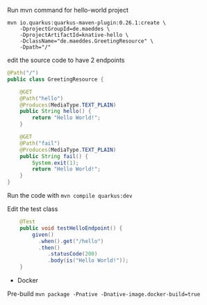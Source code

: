 Run mvn command for hello-world project

```
mvn io.quarkus:quarkus-maven-plugin:0.26.1:create \
    -DprojectGroupId=de.maeddes \
    -DprojectArtifactId=knative-hello \
    -DclassName="de.maeddes.GreetingResource" \
    -Dpath="/"
```

edit the source code to have 2 endpoints

```java
@Path("/")
public class GreetingResource {

    @GET
    @Path("hello")
    @Produces(MediaType.TEXT_PLAIN)
    public String hello() {
        return "Hello World!";
    }

    @GET
    @Path("fail")
    @Produces(MediaType.TEXT_PLAIN)
    public String fail() {
        System.exit(1);
        return "Hello World!";
    }
}
```

Run the code with `mvn compile quarkus:dev`

Edit the test class

```java
    @Test
    public void testHelloEndpoint() {
        given()
          .when().get("/hello")
          .then()
             .statusCode(200)
             .body(is("Hello World!"));
    }
```

* Docker

Pre-build
`mvn package -Pnative -Dnative-image.docker-build=true`
